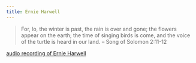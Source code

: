 ```yaml
---
title: Ernie Harwell
---
```


> For, lo, the winter is past, the rain is over and gone; the flowers
appear on the earth; the time of singing birds is come, and the
voice of the turtle is heard in our land. – Song of Solomon 2:11-12

[audio recording of Ernie Harwell](https://www.youtube.com/watch?v=gr0wonW9u1A)
